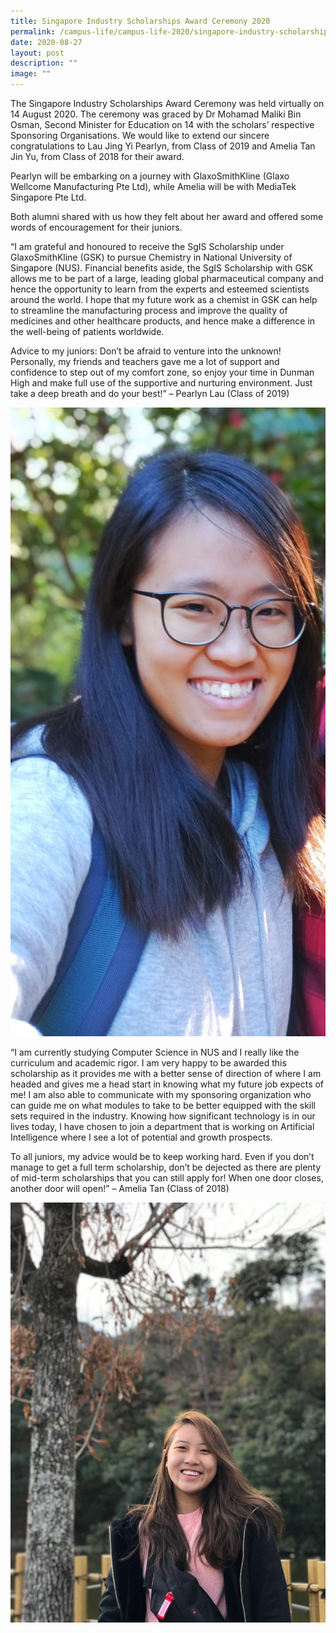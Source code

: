 ```yaml
---
title: Singapore Industry Scholarships Award Ceremony 2020
permalink: /campus-life/campus-life-2020/singapore-industry-scholarships-award-ceremony-2020/
date: 2020-08-27
layout: post
description: ""
image: ""
---
```

The Singapore Industry Scholarships Award Ceremony was held virtually on 14 August 2020. The ceremony was graced by Dr Mohamad Maliki Bin Osman, Second Minister for Education on 14 with the scholars’ respective Sponsoring Organisations. We would like to extend our sincere congratulations to Lau Jing Yi Pearlyn, from Class of 2019 and Amelia Tan Jin Yu, from Class of 2018 for their award.

Pearlyn will be embarking on a journey with GlaxoSmithKline (Glaxo Wellcome Manufacturing Pte Ltd), while Amelia will be with MediaTek Singapore Pte Ltd.

Both alumni shared with us how they felt about her award and offered some words of encouragement for their juniors.

“I am grateful and honoured to receive the SgIS Scholarship under GlaxoSmithKline (GSK) to pursue Chemistry in National University of Singapore (NUS). Financial benefits aside, the SgIS Scholarship with GSK allows me to be part of a large, leading global pharmaceutical company and hence the opportunity to learn from the experts and esteemed scientists around the world. I hope that my future work as a chemist in GSK can help to streamline the manufacturing process and improve the quality of medicines and other healthcare products, and hence make a difference in the well-being of patients worldwide.

Advice to my juniors: Don’t be afraid to venture into the unknown! Personally, my friends and teachers gave me a lot of support and confidence to step out of my comfort zone, so enjoy your time in Dunman High and make full use of the supportive and nurturing environment. Just take a deep breath and do your best!” – Pearlyn Lau (Class of 2019)

![](/images/pearlyn.jpeg)

“I am currently studying Computer Science in NUS and I really like the curriculum and academic rigor. I am very happy to be awarded this scholarship as it provides me with a better sense of direction of where I am headed and gives me a head start in knowing what my future job expects of me! I am also able to communicate with my sponsoring organization who can guide me on what modules to take to be better equipped with the skill sets required in the industry. Knowing how significant technology is in our lives today, I have chosen to join a department that is working on Artificial Intelligence where I see a lot of potential and growth prospects.

To all juniors, my advice would be to keep working hard. Even if you don’t manage to get a full term scholarship, don’t be dejected as there are plenty of mid-term scholarships that you can still apply for! When one door closes, another door will open!” – Amelia Tan (Class of 2018)

![](/images/amelia.jpeg)